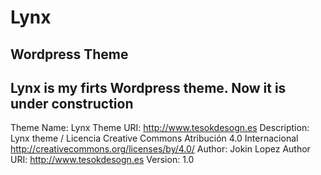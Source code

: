 # Lynx
## Wordpress Theme
Lynx is my firts Wordpress theme. Now it is under construction
-----
Theme Name: Lynx
Theme URI: http://www.tesokdesogn.es
Description: Lynx theme / Licencia Creative Commons Atribución 4.0 Internacional http://creativecommons.org/licenses/by/4.0/
Author: Jokin Lopez
Author URI: http://www.tesokdesogn.es
Version: 1.0